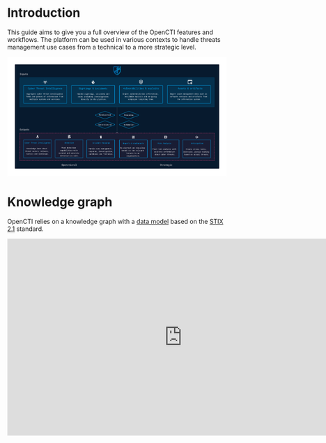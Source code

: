 # Introduction

This guide aims to give you a full overview of the OpenCTI features and workflows. The platform can be used in various contexts to handle threats management use cases from a technical to a more strategic level.

![Use Cases](assets/use-cases.png)

# Knowledge graph

OpenCTI relies on a knowledge graph with a [data model](usage/data-model) based on the [STIX 2.1](https://docs.oasis-open.org/cti/stix/v2.1/stix-v2.1.html) standard.

<iframe style="border: 1px solid rgba(0, 0, 0, 0.1);" width="800" height="450" src="https://www.figma.com/embed?embed_host=share&url=https%3A%2F%2Fwww.figma.com%2Ffile%2FSrp4IQ9xAnzaS043epUZuJ%2FOpenCTI---Models%3Ftype%3Dwhiteboard%26node-id%3D0%253A1%26t%3DDeOZVWsFdJ13c05f-1" allowfullscreen></iframe>